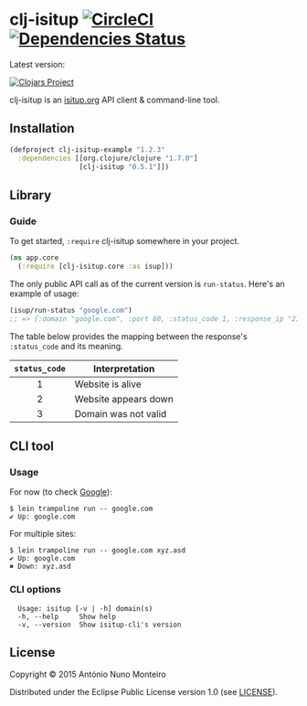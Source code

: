 # clj-isitup [![CircleCI](https://circleci.com/gh/anmonteiro/clj-isitup.svg?style=svg)](https://circleci.com/gh/anmonteiro/clj-isitup) [![Dependencies Status](http://jarkeeper.com/anmonteiro/isitup/status.svg)](http://jarkeeper.com/anmonteiro/isitup)

Latest version:

[![Clojars Project](http://clojars.org/clj-isitup/latest-version.svg)](http://clojars.org/clj-isitup)

clj-isitup is an [isitup.org](http://isitup.org) API client & command-line tool.

## Installation

```clojure
(defproject clj-isitup-example "1.2.3"
  :dependencies [[org.clojure/clojure "1.7.0"]
                 [clj-isitup "0.5.1"]])
```

## Library

### Guide

To get started, `:require` clj-isitup somewhere in your project.

```clojure
(ns app.core
  (:require [clj-isitup.core :as isup]))
```

The only public API call as of the current version is `run-status`. Here's an example of usage:

```clojure
(isup/run-status "google.com")
;; => {:domain "google.com", :port 80, :status_code 1, :response_ip "216.58.211.206", :response_code 302, :response_time 0.085}
```

The table below provides the mapping between the response's `:status_code` and its meaning.

| `status_code` |    Interpretation    |
| :-----------: | -------------------- |
|       1       | Website is alive     |
|       2       | Website appears down |
|       3       | Domain was not valid |


## CLI tool

### Usage

For now (to check [Google](http://google.com)):

    $ lein trampoline run -- google.com
    ✔ Up: google.com

For multiple sites:

    $ lein trampoline run -- google.com xyz.asd
    ✔ Up: google.com
    ✖ Down: xyz.asd

### CLI options

```shell
  Usage: isitup [-v | -h] domain(s)
  -h, --help     Show help
  -v, --version  Show isitup-cli's version
```


## License

Copyright © 2015 António Nuno Monteiro

Distributed under the Eclipse Public License version 1.0 (see [LICENSE](./LICENSE)).
